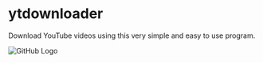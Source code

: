 # ytdownloader
Download YouTube videos using this very simple and easy to use program.

![GitHub Logo](https://ibb.co/80b6hKB)
